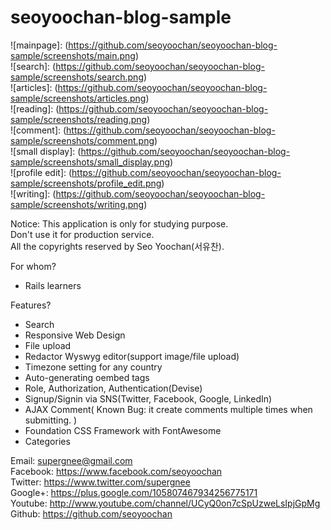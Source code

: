 seoyoochan-blog-sample
======================
![mainpage]: (https://github.com/seoyoochan/seoyoochan-blog-sample/screenshots/main.png)<br/>
![search]: (https://github.com/seoyoochan/seoyoochan-blog-sample/screenshots/search.png)<br/>
![articles]: (https://github.com/seoyoochan/seoyoochan-blog-sample/screenshots/articles.png)<br/>
![reading]: (https://github.com/seoyoochan/seoyoochan-blog-sample/screenshots/reading.png)<br/>
![comment]: (https://github.com/seoyoochan/seoyoochan-blog-sample/screenshots/comment.png)<br/>
![small display]: (https://github.com/seoyoochan/seoyoochan-blog-sample/screenshots/small_display.png)<br/>
![profile edit]: (https://github.com/seoyoochan/seoyoochan-blog-sample/screenshots/profile_edit.png)<br/>
![writing]: (https://github.com/seoyoochan/seoyoochan-blog-sample/screenshots/writing.png)<br/>

Notice:
 This application is only for studying purpose.<br/>
 Don't use it for production service.<br/>
 All the copyrights reserved by Seo Yoochan(서유찬).<br/>

For whom?
- Rails learners

Features?
- Search
 - Responsive Web Design
 - File upload
 - Redactor Wyswyg editor(support image/file upload)
 - Timezone setting for any country
 - Auto-generating oembed tags
 - Role, Authorization, Authentication(Devise)
 - Signup/Signin via SNS(Twitter, Facebook, Google, LinkedIn)
 - AJAX Comment( Known Bug: it create comments multiple times when submitting. )
 - Foundation CSS Framework with FontAwesome
 - Categories

 Email: supergnee@gmail.com<br/>
 Facebook: https://www.facebook.com/seoyoochan<br/>
 Twitter: https://www.twitter.com/supergnee<br/>
 Google+: https://plus.google.com/105807467934256775171<br/>
 Youtube: http://www.youtube.com/channel/UCyQ0on7cSpUzweLsIpjGpMg<br/>
 Github: https://github.com/seoyoochan<br/>
